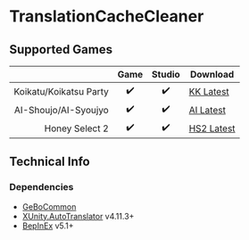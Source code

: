 # TranslationCacheCleaner

## Supported Games

|                         | Game  | Studio  | Download     |
| ----------------------: | :---: | :-----: | ------------ |
| Koikatu/Koikatsu Party  | ✔️     | ✔️       | [KK Latest]  |
| AI-Shoujo/AI-Syoujyo    | ✔️     | ✔️       | [AI Latest]  |
| Honey Select 2          | ✔️     | ✔️       | [HS2 Latest] |


## Technical Info

### Dependencies

- [GeBoCommon](https://github.com/GeBo1/GeBoPlugins)
- [XUnity.AutoTranslator](https://github.com/bbepis/XUnity.AutoTranslator) v4.11.3+
- [BepInEx](https://github.com/BepInEx/BepInEx) v5.1+

[//]: # (## Latest Links)

[AI Latest]: https://github.com/GeBo1/GeBoPlugins/releases/download/r8/AI_TranslationCacheCleaner.v0.5.3.zip "v0.5.3"
[HS2 Latest]:https://github.com/GeBo1/GeBoPlugins/releases/download/r8/HS2_TranslationCacheCleaner.v0.5.3.zip "v0.5.3"
[KK Latest]: https://github.com/GeBo1/GeBoPlugins/releases/download/r8/KK_TranslationCacheCleaner.v0.5.3.zip "v0.5.3"
